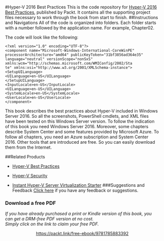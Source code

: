 #Hyper-V 2016 Best Practices
This is the code repository for [Hyper-V 2016 Best Practices](https://www.packtpub.com/virtualization-and-cloud/hyper-v-2016-best-practices?utm_source=github&utm_medium=repository&utm_campaign=9781785883392), published by Packt. It contains all the supporting project files necessary to work through the book from start to finish.
##Instructions and Navigations
All of the code is organized into folders. Each folder starts with a number followed by the application name. For example, Chapter02.



The code will look like the following:
```
<?xml version="1.0" encoding="UTF-8"?>
<component name="Microsoft-Windows-International-CoreWinPE" processorArchitecture="amd64" publicKeyToken="31bf3856ad364e35"
language="neutral" versionScope="nonSxS"
xmlns:wcm="http://schemas.microsoft.com/WMIConfig/2002/Sta
te" xmlns:xsi="http://www.w3.org/2001/XMLSchema-instance">
<SetupUILanguage>
<UILanguage>en-US</UILanguage>
</SetupUILanguage>
<InputLocale>en-US</InputLocale>
<UILanguage>en-US</UILanguage>
<SystemLocale>en-US</SystemLocale>
<UserLocale>en-US</UserLocale>
</component>
```

This book describes the best practices about Hyper-V included in Windows Server 2016. So
all the screenshots, PowerShell cmdlets, and XML files have been tested on this Windows
Server version. To follow the indication of this book you need Windows Server 2016.
Moreover, some chapters describe System Center and some features provided by Microsoft
Azure. To follow all chapters, you need an Azure subscription and System Center 2016.
Other tools that are introduced are free. So you can easily download them from the Internet.

##Related Products
* [Hyper-V Best Practices](https://www.packtpub.com/virtualization-and-cloud/hyper-v-best-practices?utm_source=github&utm_medium=repository&utm_campaign=9781782176091)

* [Hyper-V Security](https://www.packtpub.com/virtualization-and-cloud/hyper-v-security?utm_source=github&utm_medium=repository&utm_campaign=9781782175490)

* [Instant Hyper-V Server Virtualization Starter](https://www.packtpub.com/virtualization-and-cloud/instant-hyper-v-server-virtualization-starter-instant?utm_source=github&utm_medium=repository&utm_campaign=9781782179979)
###Suggestions and Feedback
[Click here](https://docs.google.com/forms/d/e/1FAIpQLSe5qwunkGf6PUvzPirPDtuy1Du5Rlzew23UBp2S-P3wB-GcwQ/viewform) if you have any feedback or suggestions.
### Download a free PDF

 <i>If you have already purchased a print or Kindle version of this book, you can get a DRM-free PDF version at no cost.<br>Simply click on the link to claim your free PDF.</i>
<p align="center"> <a href="https://packt.link/free-ebook/9781785883392">https://packt.link/free-ebook/9781785883392 </a> </p>